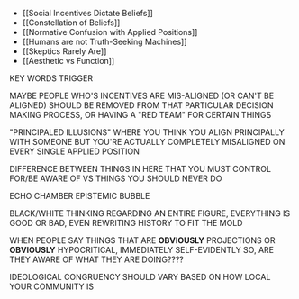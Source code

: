 - [[Social Incentives Dictate Beliefs]]
- [[Constellation of Beliefs]]
- [[Normative Confusion with Applied Positions]]
- [[Humans are not Truth-Seeking Machines]]
- [[Skeptics Rarely Are]]
- [[Aesthetic vs Function]]


KEY WORDS TRIGGER


MAYBE PEOPLE WHO'S INCENTIVES ARE MIS-ALIGNED (OR CAN'T BE ALIGNED) SHOULD BE REMOVED FROM THAT PARTICULAR DECISION MAKING PROCESS, OR HAVING A "RED TEAM" FOR CERTAIN THINGS


"PRINCIPALED ILLUSIONS" WHERE YOU THINK YOU ALIGN PRINCIPALLY WITH SOMEONE BUT YOU'RE ACTUALLY COMPLETELY MISALIGNED ON EVERY SINGLE APPLIED POSITION


DIFFERENCE BETWEEN THINGS IN HERE THAT YOU MUST CONTROL FOR/BE AWARE OF VS THINGS YOU SHOULD NEVER DO


ECHO CHAMBER
EPISTEMIC BUBBLE

BLACK/WHITE THINKING REGARDING AN ENTIRE FIGURE, EVERYTHING IS GOOD OR BAD, EVEN  REWRITING HISTORY TO FIT THE MOLD

WHEN PEOPLE SAY THINGS THAT ARE **OBVIOUSLY** PROJECTIONS OR **OBVIOUSLY** HYPOCRITICAL, IMMEDIATELY SELF-EVIDENTLY SO, ARE THEY AWARE OF WHAT THEY ARE DOING????

IDEOLOGICAL CONGRUENCY SHOULD VARY BASED ON HOW LOCAL YOUR COMMUNITY IS